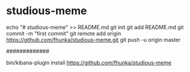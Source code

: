# studious-meme
echo "# studious-meme" >> README.md
git init
git add README.md
git commit -m "first commit"
git remote add origin https://github.com/fhunka/studious-meme.git
git push -u origin master

#############

bin/kibana-plugin install https://github.com/fhunka/studious-meme